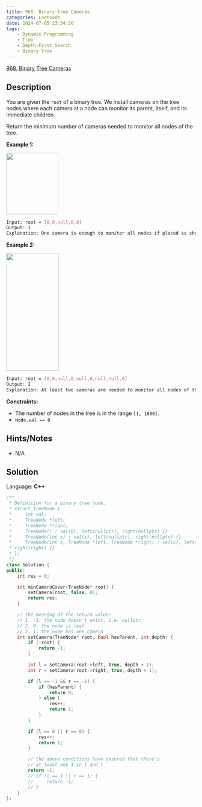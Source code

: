 ```yaml
---
title: 968. Binary Tree Cameras
categories: Leetcode
date: 2024-07-05 23:34:30
tags:
    - Dynamic Programming
    - Tree
    - Depth-First Search
    - Binary Tree
---
```


[968. Binary Tree Cameras](https://leetcode.com/problems/binary-tree-cameras/description/)

## Description

You are given the `root` of a binary tree. We install cameras on the tree nodes where each camera at a node can monitor its parent, itself, and its immediate children.

Return the minimum number of cameras needed to monitor all nodes of the tree.

**Example 1:**

<img alt="" src="https://assets.leetcode.com/uploads/2018/12/29/bst_cameras_01.png" style="width: 138px; height: 163px;">

```bash
Input: root = [0,0,null,0,0]
Output: 1
Explanation: One camera is enough to monitor all nodes if placed as shown.
```

**Example 2:**

<img alt="" src="https://assets.leetcode.com/uploads/2018/12/29/bst_cameras_02.png" style="width: 139px; height: 312px;">

```bash
Input: root = [0,0,null,0,null,0,null,null,0]
Output: 2
Explanation: At least two cameras are needed to monitor all nodes of the tree. The above image shows one of the valid configurations of camera placement.
```

**Constraints:**

- The number of nodes in the tree is in the range `[1, 1000]`.
- `Node.val == 0`

## Hints/Notes

- N/A

## Solution

Language: **C++**

```C++
/**
 * Definition for a binary tree node.
 * struct TreeNode {
 *     int val;
 *     TreeNode *left;
 *     TreeNode *right;
 *     TreeNode() : val(0), left(nullptr), right(nullptr) {}
 *     TreeNode(int x) : val(x), left(nullptr), right(nullptr) {}
 *     TreeNode(int x, TreeNode *left, TreeNode *right) : val(x), left(left),
 * right(right) {}
 * };
 */
class Solution {
public:
    int res = 0;

    int minCameraCover(TreeNode* root) {
        setCamera(root, false, 0);
        return res;
    }

    // the meaning of the return value:
    // 1. -1: the node doesn't exist, i.e. nullptr
    // 2. 0: the node is leaf
    // 3. 1: the node has one camera
    int setCamera(TreeNode* root, bool hasParent, int depth) {
        if (!root) {
            return -1;
        }

        int l = setCamera(root->left, true, depth + 1);
        int r = setCamera(root->right, true, depth + 1);

        if (l == -1 && r == -1) {
            if (hasParent) {
                return 0;
            } else {
                res++;
                return 1;
            }
        }

        if (l == 0 || r == 0) {
            res++;
            return 1;
        }

        // the above conditions have ensured that there's
        // at least one 1 in l and r
        return -1;
        // if (l == 1 || r == 1) {
        //     return -1;
        // }
    }
};
```
